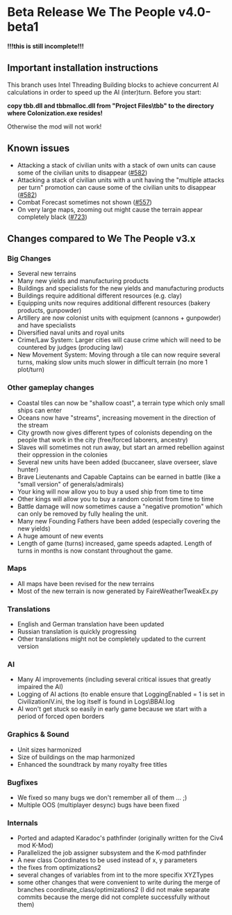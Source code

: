 # Beta Release We The People v4.0-beta1
**!!!this is still incomplete!!!**

## Important installation instructions
This branch uses Intel Threading Building blocks to achieve concurrent AI calculations in order to speed up the AI (inter)turn. 
Before you start:

**copy tbb.dll and tbbmalloc.dll from "Project Files\tbb" to the directory where Colonization.exe resides!**

Otherwise the mod will not work!

## Known issues
* Attacking a stack of civilian units with a stack of own units can cause some of the civilian units to disappear ([#582](https://github.com/We-the-People-civ4col-mod/Mod/issues/582))
* Attacking a stack of civilian units with a unit having the "multiple attacks per turn" promotion can cause some of the civilian units to disappear ([#582](https://github.com/We-the-People-civ4col-mod/Mod/issues/582))
* Combat Forecast sometimes not shown ([#557](https://github.com/We-the-People-civ4col-mod/Mod/issues/557))
* On very large maps, zooming out might cause the terrain appear completely black ([#723](https://github.com/We-the-People-civ4col-mod/Mod/issues/723))


## Changes compared to We The People v3.x
### Big Changes
* Several new terrains
* Many new yields and manufacturing products
* Buildings and specialists for the new yields and manufacturing products
* Buildings require additional different resources (e.g. clay)
* Equipping units now requires additional different resources (bakery products, gunpowder)
* Artillery are now colonist units with equipment (cannons + gunpowder) and have specialists
* Diversified naval units and royal units
* Crime/Law System: Larger cities will cause crime which will need to be countered by judges (producing law)
* New Movement System: Moving through a tile can now require several turns, making slow units much slower in difficult terrain (no more 1 plot/turn)

### Other gameplay changes
* Coastal tiles can now be "shallow coast", a terrain type which only small ships can enter
* Oceans now have "streams", increasing movement in the direction of the stream
* City growth now gives different types of colonists depending on the people that work in the city (free/forced laborers, ancestry)
* Slaves will sometimes not run away, but start an armed rebellion against their oppression in the colonies
* Several new units have been added (buccaneer, slave overseer, slave hunter)
* Brave Lieutenants and Capable Captains can be earned in battle (like a "small version" of generals/admirals)
* Your king will now allow you to buy a used ship from time to time
* Other kings will allow you to buy a random colonist from time to time
* Battle damage will now sometimes cause a "negative promotion" which can only be removed by fully healing the unit.
* Many new Founding Fathers have been added (especially covering the new yields)
* A huge amount of new events
* Length of game (turns) increased, game speeds adapted. Length of turns in months is now constant throughout the game.

### Maps
* All maps have been revised for the new terrains
* Most of the new terrain is now generated by FaireWeatherTweakEx.py  

### Translations
* English and German translation have been updated
* Russian translation is quickly progressing
* Other translations might not be completely updated to the current version

### AI
* Many AI improvements (including several critical issues that greatly impaired the AI)  
* Logging of AI actions (to enable ensure that LoggingEnabled = 1 is set in CivilizationIV.ini, the log itself is found in Logs\BBAI.log  
* AI won't get stuck so easily in early game because we start with a period of forced open borders

### Graphics & Sound
* Unit sizes harmonized
* Size of buildings on the map harmonized
* Enhanced the soundtrack by many royalty free titles

### Bugfixes
* We fixed so many bugs we don't remember all of them ... ;)
* Multiple OOS (multiplayer desync) bugs have been fixed

### Internals
* Ported and adapted Karadoc's pathfinder (originally written for the Civ4 mod K-Mod)  
* Parallelized the job assigner subsystem and the K-mod pathfinder
* A new class Coordinates to be used instead of x, y parameters
* the fixes from optimizations2
* several changes of variables from int to the more specifix XYZTypes
* some other changes that were convenient to write during the merge of branches coordinate_class/optimizations2 (I did not make separate commits because the merge did not complete successfully without them)
